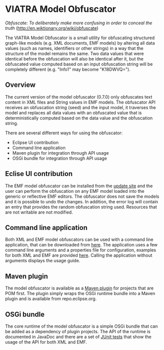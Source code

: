 # VIATRA Model Obfuscator

*Obfuscate: To deliberately make more confusing in order to conceal the truth* (http://en.wiktionary.org/wiki/obfuscate)

The VIATRA Model Obfuscator is a small utility for obfuscating structured graph-like models (e.g. XML documents, EMF models) by altering all data values (such as names, identifiers or other strings) in a way that the structure of the model remains the same. Two data values that were identical before the obfuscation will also be identical after it, but the obfuscated value computed based on an input obfuscation string will be completely different (e.g. "Info1" may become "K18DWVQ=").

## Overview

The current version of the model obfuscator (0.7.0) only obfuscates text content in XML files and String values in EMF models. The obfuscator API receives an obfuscation string (seed) and the input model, it traverses the model and replaces all data values with an obfuscated value that is deterministically computed based on the data value and the obfuscation string.

There are several different ways for using the obfuscator:

* Eclipse UI contribution
* Command line application
* Maven plugin for integration through API usage
* OSGi bundle for integration through API usage

## Eclise UI contribution

The EMF model obfuscator can be installed from the [update site](http://download.eclipse.org/viatra2/modelobfuscator/updates/integration) and the user can perform the obfuscation on any EMF model loaded into the generic or reflective EMF editors. The obfuscator does not save the models and it is possible to undo the changes. In addition, the error log will contain an entry that provides the random obfuscation string used. Resources that are not writable are not modified.

## Command line application

Both XML and EMF model obfuscators can be used with a command line application, that can be downloaded from [here](https://hudson.eclipse.org/viatra/job/viatra-modelobfuscator-master/lastSuccessfulBuild/artifact/releng/org.eclipse.viatra.modelobfuscator.product/target/products/). The application uses a few command line arguments and a properties file for configuration, examples for both XML and EMF are provided [here](http://git.eclipse.org/c/viatra2/org.eclipse.viatra.modelobfuscator.git/tree/plugins/org.eclipse.viatra.modelobfuscator.application). Calling the application without arguments displays the usage guide.

## Maven plugin

The model obfuscator is available as a [Maven plugin](http://git.eclipse.org/c/viatra2/org.eclipse.viatra.modelobfuscator.git/tree/maven/viatra-modelobfuscator-runtime) for projects that are POM first. The plugin simply wraps the OSGi runtime bundle into a Maven plugin and is available from repo.eclipse.org.

## OSGi bundle

The core runtime of the model obfuscator is a simple OSGi bundle that can be added as a dependency of plugin projects. The API of the runtime is documented in JavaDoc and there are a set of [JUnit tests](http://git.eclipse.org/c/viatra2/org.eclipse.viatra.modelobfuscator.git/tree/plugins/org.eclipse.viatra.modelobfuscator.tests) that show the usage of the API for both XML and EMF.
